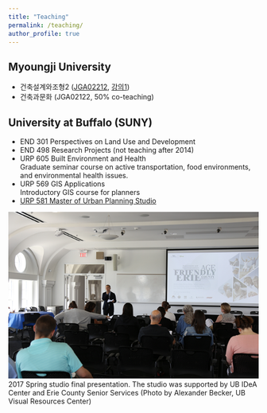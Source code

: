 ```yaml
---
title: "Teaching"
permalink: /teaching/
author_profile: true
---
```


## Myoungji University
* 건축설계와조형2 ([JGA02212](https://docs.google.com/presentation/d/1L6pjYZimdrfPIQ8yKHpsGvWFBWyI2s8n-1wEOoFvKtU/edit?usp=sharing), [강의1](https://docs.google.com/presentation/d/1L6pjYZimdrfPIQ8yKHpsGvWFBWyI2s8n-1wEOoFvKtU/edit?usp=sharing))
* 건축과문화 (JGA02122, 50% co-teaching)

## University at Buffalo (SUNY)
* END 301 Perspectives on Land Use and Development
* END 498 Research Projects (not teaching after 2014)
* URP 605 Built Environment and Health  
  Graduate seminar course on active transportation, food environments, and environmental health issues.
* URP 569 GIS Applications  
  Introductory GIS course for planners
* [URP 581 Master of Urban Planning Studio](studio)

![class photo](/images/agefriendly.png)  
2017 Spring studio final presentation. The studio was supported by UB IDeA Center and Erie County Senior Services (Photo by Alexander Becker, UB Visual Resources Center)

<!---
{% include base_path %}


{% for post in site.teaching reversed %}
  {% include archive-single.html %}
{% endfor %}
-->
